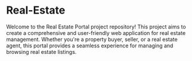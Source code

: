 # Real-Estate
Welcome to the Real Estate Portal project repository! This project aims to create a comprehensive and user-friendly web application for real estate management. Whether you're a property buyer, seller, or a real estate agent, this portal provides a seamless experience for managing and browsing real estate listings.
